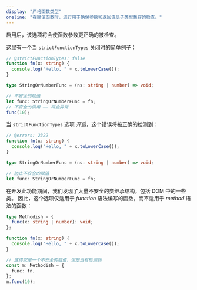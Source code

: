 ```yaml
---
display: "严格函数类型"
oneline: "在赋值函数时，进行用于确保参数和返回值是子类型兼容的检查。"
---
```


启用后，该选项将会使函数参数更正确的被检查。

这里有一个当 `strictFunctionTypes` 关闭时的简单例子：

```ts twoslash
// @strictFunctionTypes: false
function fn(x: string) {
  console.log("Hello, " + x.toLowerCase());
}

type StringOrNumberFunc = (ns: string | number) => void;

// 不安全的赋值
let func: StringOrNumberFunc = fn;
// 不安全的调用 —— 将会异常
func(10);
```

当 `strictFunctionTypes` 选项 _开启_，这个错误将被正确的检测到：

```ts twoslash
// @errors: 2322
function fn(x: string) {
  console.log("Hello, " + x.toLowerCase());
}

type StringOrNumberFunc = (ns: string | number) => void;

// 防止不安全的赋值
let func: StringOrNumberFunc = fn;
```

在开发此功能期间，我们发现了大量不安全的类继承结构，包括 DOM 中的一些类。
因此，这个选项仅适用于 _function_ 语法编写的函数，而不适用于 _method_ 语法的函数：

```ts twoslash
type Methodish = {
  func(x: string | number): void;
};

function fn(x: string) {
  console.log("Hello, " + x.toLowerCase());
}

// 这终究是一个不安全的赋值，但是没有检测到
const m: Methodish = {
  func: fn,
};
m.func(10);
```
